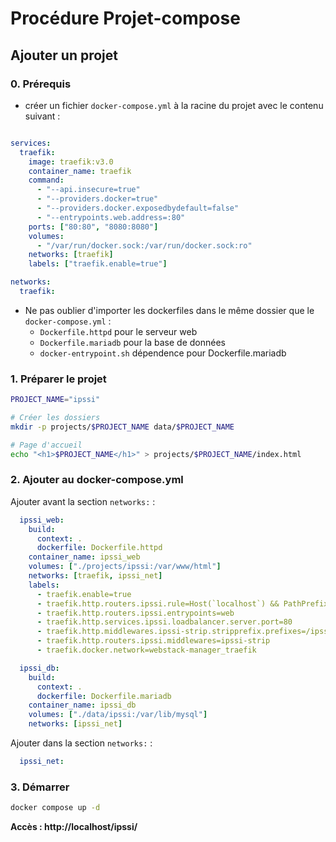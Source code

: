 # Procédure Projet-compose

## Ajouter un projet

### 0. Prérequis
- créer un fichier `docker-compose.yml` à la racine du projet avec le contenu suivant :

```yaml

services:
  traefik:
    image: traefik:v3.0
    container_name: traefik
    command: 
      - "--api.insecure=true"
      - "--providers.docker=true"
      - "--providers.docker.exposedbydefault=false"
      - "--entrypoints.web.address=:80"
    ports: ["80:80", "8080:8080"]
    volumes: 
      - "/var/run/docker.sock:/var/run/docker.sock:ro"
    networks: [traefik]
    labels: ["traefik.enable=true"]

networks:
  traefik:

```
- Ne pas oublier d'importer les dockerfiles dans le même dossier que le `docker-compose.yml` :
  - `Dockerfile.httpd` pour le serveur web
  - `Dockerfile.mariadb` pour la base de données
  - `docker-entrypoint.sh` dépendence pour Dockerfile.mariadb

### 1. Préparer le projet
```bash
PROJECT_NAME="ipssi"

# Créer les dossiers
mkdir -p projects/$PROJECT_NAME data/$PROJECT_NAME

# Page d'accueil
echo "<h1>$PROJECT_NAME</h1>" > projects/$PROJECT_NAME/index.html
```

### 2. Ajouter au docker-compose.yml
Ajouter avant la section `networks:` :

```yaml
  ipssi_web:
    build:
      context: .
      dockerfile: Dockerfile.httpd
    container_name: ipssi_web
    volumes: ["./projects/ipssi:/var/www/html"]
    networks: [traefik, ipssi_net]
    labels:
      - traefik.enable=true
      - traefik.http.routers.ipssi.rule=Host(`localhost`) && PathPrefix(`/ipssi`)
      - traefik.http.routers.ipssi.entrypoints=web
      - traefik.http.services.ipssi.loadbalancer.server.port=80
      - traefik.http.middlewares.ipssi-strip.stripprefix.prefixes=/ipssi
      - traefik.http.routers.ipssi.middlewares=ipssi-strip
      - traefik.docker.network=webstack-manager_traefik

  ipssi_db:
    build:
      context: .
      dockerfile: Dockerfile.mariadb
    container_name: ipssi_db
    volumes: ["./data/ipssi:/var/lib/mysql"]
    networks: [ipssi_net]
```

Ajouter dans la section `networks:` :
```yaml
  ipssi_net:
```

### 3. Démarrer
```bash
docker compose up -d
```

**Accès : http://localhost/ipssi/**

